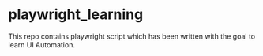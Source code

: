 # playwright_learning
This repo contains playwright script which has been written with the goal to learn UI Automation.
